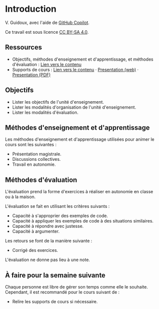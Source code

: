 # Introduction

V. Guidoux, avec l'aide de
[GitHub Copilot](https://github.com/features/copilot).

Ce travail est sous licence [CC BY-SA 4.0][licence].

## Ressources

- Objectifs, méthodes d'enseignement et d'apprentissage, et méthodes
  d'évaluation : [Lien vers le contenu](.)
- Supports de cours : [Lien vers le contenu](./01-supports-de-cours/README.md) ·
  [Presentation (web)](https://HEIG-VD-Prog-Course.github.io/HEIG-VD-ProgIM-Course/01.01-modalites-de-lunite-denseignement/01-supports-de-cours/index.html)
  ·
  [Presentation (PDF)](https://HEIG-VD-Prog-Course.github.io/HEIG-VD-ProgIM-Course/01.01-modalites-de-lunite-denseignement/01-supports-de-cours/01.01-modalites-de-lunite-denseignement-presentation.pdf)

## Objectifs

- Lister les objectifs de l'unité d'enseignement.
- Lister les modalités d'organisation de l'unité d'enseignement.
- Lister les modalités d'évaluation.

## Méthodes d'enseignement et d'apprentissage

Les méthodes d'enseignement et d'apprentissage utilisées pour animer le cours
sont les suivantes :

- Présentation magistrale.
- Discussions collectives.
- Travail en autonomie.

## Méthodes d'évaluation

L'évaluation prend la forme d'exercices à réaliser en autonomie en classe ou à
la maison.

L'évaluation se fait en utilisant les critères suivants :

- Capacité à s'approprier des exemples de code.
- Capacité à appliquer les exemples de code à des situations similaires.
- Capacité à répondre avec justesse.
- Capacité à argumenter.

Les retours se font de la manière suivante :

- Corrigé des exercices.

L'évaluation ne donne pas lieu à une note.

## À faire pour la semaine suivante

Chaque personne est libre de gérer son temps comme elle le souhaite. Cependant,
il est recommandé pour le cours suivant de :

- Relire les supports de cours si nécessaire.

[licence]:
	https://github.com/HEIG-VD-Prog-Course/HEIG-VD-ProgIM-Course/blob/main/LICENSE.md
